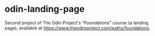 # odin-landing-page
Second project of The Odin Project's "Foundations" course (a landing page), available at https://www.theodinproject.com/paths/foundations.
